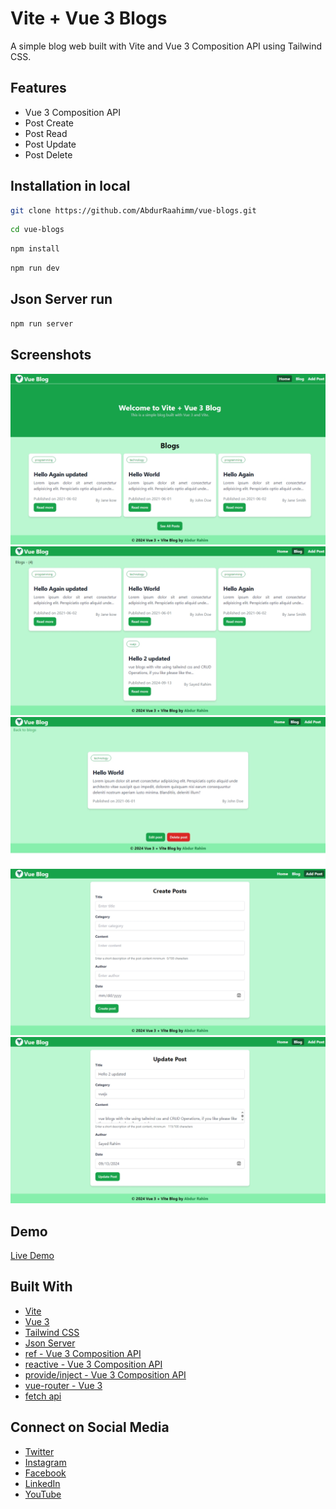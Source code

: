 #  Vite +  Vue 3 Blogs  

A simple blog web built with Vite and Vue 3 Composition API using Tailwind CSS. 

## Features
- Vue 3 Composition API
- Post Create 
- Post Read
- Post Update
- Post Delete

## Installation in local
```bash
git clone https://github.com/AbdurRaahimm/vue-blogs.git
```
```bash
cd vue-blogs
```
```bash
npm install
```
```bash
npm run dev
```
## Json Server run
```bash
npm run server
```


## Screenshots
![Home](public/image.png)
![Blogs](public/image-1.png)
![SinglePost](public/image-4.png)
![Create](public/image-2.png)
![Update](public/image-3.png)


## Demo
[Live Demo](https://vue-blogs.netlify.app/)


## Built With
- [Vite](https://vitejs.dev/)
- [Vue 3](https://v3.vuejs.org/)
- [Tailwind CSS](https://tailwindcss.com/)
- [Json Server]( https://www.npmjs.com/package/json-server)
- [ref - Vue 3 Composition API](https://v3.vuejs.org/guide/composition-api-introduction.html)
- [reactive - Vue 3 Composition API](https://v3.vuejs.org/guide/reactivity-computed-watchers.html#reactivity)
- [provide/inject - Vue 3 Composition API](https://v3.vuejs.org/guide/composition-api-provide-inject.html#provide-inject)
- [vue-router - Vue 3](https://next.router.vuejs.org/)
- [fetch api](https://developer.mozilla.org/en-US/docs/Web/API/Fetch_API)



## Connect on Social Media
- [Twitter](https://twitter.com/AbdurRahim4G)
- [Instagram](https://www.instagram.com/abdurrahim4g/)
- [Facebook](https://www.facebook.com/Rahim72446)
- [LinkedIn](https://www.linkedin.com/in/abdur-rahim4g/)
- [YouTube](https://youtube.com/@AbdurRahimm)
